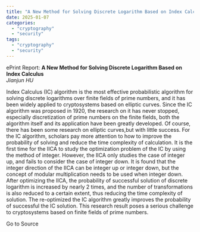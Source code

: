 ```yaml
---
title: "A New Method for Solving Discrete Logarithm Based on Index Calculus"
date: 2025-01-07
categories: 
  - "cryptography"
  - "security"
tags: 
  - "cryptography"
  - "security"
---
```


ePrint Report: **A New Method for Solving Discrete Logarithm Based on Index Calculus**  
_Jianjun HU_

Index Calculus (IC) algorithm is the most effective probabilistic algorithm for solving discrete logarithms over finite fields of prime numbers, and it has been widely applied to cryptosystems based on elliptic curves. Since the IC algorithm was proposed in 1920, the research on it has never stopped, especially discretization of prime numbers on the finite fields, both the algorithm itself and its application have been greatly developed. Of course, there has been some research on elliptic curves,but with little success. For the IC algorithm, scholars pay more attention to how to improve the probability of solving and reduce the time complexity of calculation. It is the first time for the IICA to study the optimization problem of the IC by using the method of integer. However, the IICA only studies the case of integer up, and fails to consider the case of integer down. It is found that the integer direction of the IICA can be integer up or integer down, but the concept of modular multiplication needs to be used when integer down. After optimizing the IICA, the probability of successful solution of discrete logarithm is increased by nearly 2 times, and the number of transformations is also reduced to a certain extent, thus reducing the time complexity of solution. The re-optimized the IC algorithm greatly improves the probability of successful the IC solution. This research result poses a serious challenge to cryptosystems based on finite fields of prime numbers.

Go to Source
